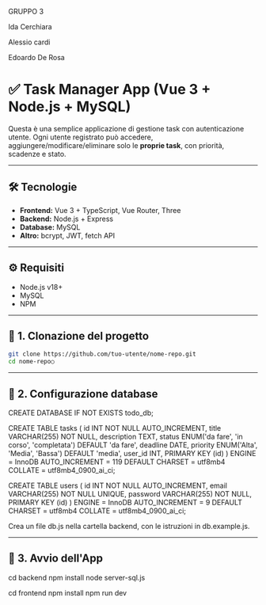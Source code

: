 GRUPPO 3

Ida Cerchiara

Alessio cardi

Edoardo De Rosa

# ✅ Task Manager App (Vue 3 + Node.js + MySQL)

Questa è una semplice applicazione di gestione task con autenticazione utente. Ogni utente registrato può accedere, aggiungere/modificare/eliminare solo le **proprie task**, con priorità, scadenze e stato.

---

## 🛠 Tecnologie

- **Frontend:** Vue 3 + TypeScript, Vue Router, Three
- **Backend:** Node.js + Express
- **Database:** MySQL
- **Altro:** bcrypt, JWT, fetch API

---

## ⚙️ Requisiti

- Node.js v18+
- MySQL
- NPM

---

## 🔧 1. Clonazione del progetto

```bash
git clone https://github.com/tuo-utente/nome-repo.git
cd nome-repo○
```

---

## 🔧 2. Configurazione database

CREATE DATABASE IF NOT EXISTS todo_db;

CREATE TABLE tasks (
  id INT NOT NULL AUTO_INCREMENT,
  title VARCHAR(255) NOT NULL,
  description TEXT,
  status ENUM('da fare', 'in corso', 'completata') DEFAULT 'da fare',
  deadline DATE,
  priority ENUM('Alta', 'Media', 'Bassa') DEFAULT 'media',
  user_id INT,
  PRIMARY KEY (id)
) ENGINE = InnoDB
  AUTO_INCREMENT = 119
  DEFAULT CHARSET = utf8mb4
  COLLATE = utf8mb4_0900_ai_ci;


CREATE TABLE users (
  id INT NOT NULL AUTO_INCREMENT,
  email VARCHAR(255) NOT NULL UNIQUE,
  password VARCHAR(255) NOT NULL,
  PRIMARY KEY (id)
) ENGINE = InnoDB
  AUTO_INCREMENT = 9
  DEFAULT CHARSET = utf8mb4
  COLLATE = utf8mb4_0900_ai_ci;


Crea un file db.js nella cartella backend, con le istruzioni in db.example.js.

---

## 🔧 3. Avvio dell'App

cd backend
npm install
node server-sql.js

cd frontend
npm install
npm run dev




